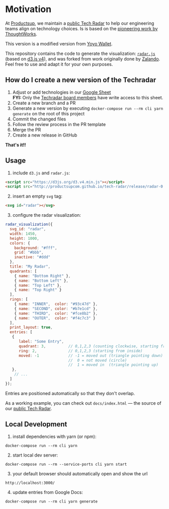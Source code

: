 # Motivation

At [Productsup](https://www.productsup.com/), we maintain a [public Tech
Radar](http://productsup.github.io/tech-radar/) to help our engineering teams
align on technology choices. Is is based on the [pioneering work
by ThoughtWorks](https://www.thoughtworks.com/radar).

This version is a modified version from [Yoyo Wallet](https://github.com/yoyowallet/tech-radar).

This repository contains the code to generate the visualization:
[`radar.js`](/docs/radar.js) (based on [d3.js v4](https://d3js.org)), and
was forked from work originally done by [Zalando](https://github.com/zalando/tech-radar).
Feel free to use and adapt it for your own purposes.

## How do I create a new version of the Techradar

1. Adjust or add technologies in our [Google Sheet](https://docs.google.com/spreadsheets/d/1Op2gILhJWK1YldR60xWBYMKxajSkHsy25DL_7y14HpU/edit?id=1Op2gILhJWK1YldR60xWBYMKxajSkHsy25DL_7y14HpU#gid=0) <br/>
**FYI:** Only the [Techradar board members](https://productsup.atlassian.net/wiki/spaces/EN/pages/1815380194/Tech+Radar#Who-is-part-of-the-Tech-Radar-board?) have write access to this sheet.
2. Create a new branch and a PR
3. Generate a new version by executing `docker-compose run --rm cli yarn generate` on the root of this project
4. Commit the changed files
5. Follow the review process in the PR template
6. Merge the PR
7. Create a new release in GitHub

**That's it!!**

## Usage

1. include `d3.js` and `radar.js`:

```html
<script src="https://d3js.org/d3.v4.min.js"></script>
<script src="http://productsupcom.github.io/tech-radar/release/radar-0.5.js"></script>
```

2. insert an empty `svg` tag:

```html
<svg id="radar"></svg>
```

3. configure the radar visualization:

```js
radar_visualization({
  svg_id: "radar",
  width: 1450,
  height: 1000,
  colors: {
    background: "#fff",
    grid: "#bbb",
    inactive: "#ddd"
  },
  title: "My Radar",
  quadrants: [
    { name: "Bottom Right" },
    { name: "Bottom Left" },
    { name: "Top Left" },
    { name: "Top Right" }
  ],
  rings: [
    { name: "INNER",  color: "#93c47d" },
    { name: "SECOND", color: "#b7e1cd" },
    { name: "THIRD",  color: "#fce8b2" },
    { name: "OUTER",  color: "#f4c7c3" }
  ],
  print_layout: true,
  entries: [
   {
      label: "Some Entry",
      quadrant: 3,          // 0,1,2,3 (counting clockwise, starting from bottom right)
      ring: 2,              // 0,1,2,3 (starting from inside)
      moved: -1             // -1 = moved out (triangle pointing down)
                            //  0 = not moved (circle)
                            //  1 = moved in  (triangle pointing up)
   },
    // ...
  ]
});
```

Entries are positioned automatically so that they don't overlap.

As a working example, you can check out `docs/index.html` &mdash; the source of our [public Tech
Radar](http://yoyowallet.github.io/tech-radar/).

## Local Development

1. install dependencies with yarn (or npm):

```
docker-compose run --rm cli yarn
```

2. start local dev server:

```
docker-compose run --rm --service-ports cli yarn start
```

3. your default browser should automatically open and show the url

```
http://localhost:3000/
```

4. update entries from Google Docs:

```
docker-compose run --rm cli yarn generate
```
